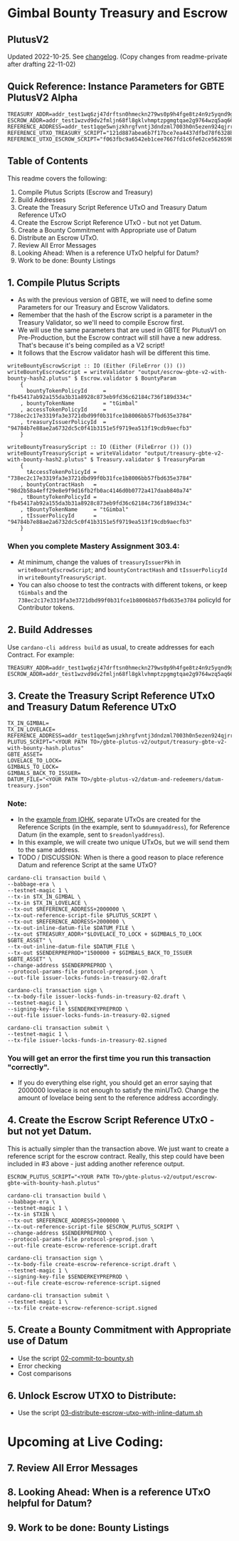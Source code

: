 # Gimbal Bounty Treasury and Escrow
## PlutusV2

Updated 2022-10-25. See [changelog](https://gitlab.com/gimbalabs/plutus-pbl-summer-2022/projects/gbte/gbte-plutus-v2/-/blob/master/changelog.md). (Copy changes from readme-private after drafting 22-11-02)

## Quick Reference: Instance Parameters for GBTE PlutusV2 Alpha
```
TREASURY_ADDR=addr_test1wq6zj47drftsn0hmeckn279ws0p9h4fge8tz4n9z5yqnd9gzw7dgt
ESCROW_ADDR=addr_test1wzvd9dv2fmljn68fl8gklvhmptzpgmgtqae2g9764wzq5aq6646m0
REFERENCE_ADDRESS=addr_test1qqe5wnjzkhrgfvntj3dndzml7003h0n5ezen924qjrrglv6648u33jzvq2msza6gyqdcnau0njhav2sv46adkc9c8wdqx5aas8
REFERENCE_UTXO_TREASURY_SCRIPT="121d887abea6b7f17bce7ea4437dfbd78f6328be2412bad0a02974b18fe7259c#1"
REFERENCE_UTXO_ESCROW_SCRIPT="f063fbc9a6542eb1cee7667fd1c6fe62ce562659b3dce4f6b8ee1230a0382bfa#1"

```
## Table of Contents
This readme covers the following:
1. Compile Plutus Scripts (Escrow and Treasury)
2. Build Addresses
3. Create the Treasury Script Reference UTxO and Treasury Datum Reference UTxO
4. Create the Escrow Script Reference UTxO - but not yet Datum.
5. Create a Bounty Commitment with Appropriate use of Datum
6. Distribute an Escrow UTxO.
7. Review All Error Messages
8. Looking Ahead: When is a reference UTxO helpful for Datum?
9. Work to be done: Bounty Listings

## 1. Compile Plutus Scripts
- As with the previous version of GBTE, we will need to define some Parameters for our Treasury and Escrow Validators.
- Remember that the hash of the Escrow script is a parameter in the Treasury Validator, so we'll need to compile Escrow first.
- We will use the same parameters that are used in GBTE for PlutusV1 on Pre-Production, but the Escrow contract will still have a new address. That's because it's being compiled as a V2 script!
- It follows that the Escrow validator hash will be different this time.

```
writeBountyEscrowScript :: IO (Either (FileError ()) ())
writeBountyEscrowScript = writeValidator "output/escrow-gbte-v2-with-bounty-hash2.plutus" $ Escrow.validator $ BountyParam
    {
      bountyTokenPolicyId     = "fb45417ab92a155da3b31a8928c873eb9fd36c62184c736f189d334c"
    , bountyTokenName         = "tGimbal"
    , accessTokenPolicyId     = "738ec2c17e3319fa3e3721dbd99f0b31fce1b8006bb57fbd635e3784"
    , treasuryIssuerPolicyId  = "94784b7e88ae2a6732dc5c0f41b3151e5f9719ea513f19cdb9aecfb3"
    }

writeBountyTreasuryScript :: IO (Either (FileError ()) ())
writeBountyTreasuryScript = writeValidator "output/treasury-gbte-v2-with-bounty-hash2.plutus" $ Treasury.validator $ TreasuryParam
    {
      tAccessTokenPolicyId = "738ec2c17e3319fa3e3721dbd99f0b31fce1b8006bb57fbd635e3784"
    , bountyContractHash   = "98d2b58a4eff29e8e9f9d16fb2fb0ac4146d0b0772a417daab840a74"
    , tBountyTokenPolicyId = "fb45417ab92a155da3b31a8928c873eb9fd36c62184c736f189d334c"
    , tBountyTokenName     = "tGimbal"
    , tIssuerPolicyId      = "94784b7e88ae2a6732dc5c0f41b3151e5f9719ea513f19cdb9aecfb3"
    }
```

### When you complete Mastery Assignment 303.4:
- At minimum, change the values of `treasuryIssuerPkh` in `writeBountyEscrowScript`; and `bountyContractHash` and `tIssuerPolicyId` in `writeBountyTreasuryScript`.
- You can also choose to test the contracts with different tokens, or keep `tGimbals` and the `738ec2c17e3319fa3e3721dbd99f0b31fce1b8006bb57fbd635e3784` policyId for Contributor tokens.


## 2. Build Addresses
Use `cardano-cli address build` as usual, to create addresses for each Contract. For example:
```
TREASURY_ADDR=addr_test1wq6zj47drftsn0hmeckn279ws0p9h4fge8tz4n9z5yqnd9gzw7dgt
ESCROW_ADDR=addr_test1wzvd9dv2fmljn68fl8gklvhmptzpgmgtqae2g9764wzq5aq6646m0
```

## 3. Create the Treasury Script Reference UTxO and Treasury Datum Reference UTxO
```
TX_IN_GIMBAL=
TX_IN_LOVELACE=
REFERENCE_ADDRESS=addr_test1qqe5wnjzkhrgfvntj3dndzml7003h0n5ezen924qjrrglv6648u33jzvq2msza6gyqdcnau0njhav2sv46adkc9c8wdqx5aas8
PLUTUS_SCRIPT="<YOUR PATH TO>/gbte-plutus-v2/output/treasury-gbte-v2-with-bounty-hash.plutus"
GBTE_ASSET=
LOVELACE_TO_LOCK=
GIMBALS_TO_LOCK=
GIMBALS_BACK_TO_ISSUER=
DATUM_FILE="<YOUR PATH TO>/gbte-plutus-v2/datum-and-redeemers/datum-treasury.json"
```

### Note:
- In the [example from IOHK](https://github.com/input-output-hk/cardano-node/blob/master/doc/reference/plutus/babbage-script-example.md), separate UTxOs are created for the Reference Scripts (in the example, sent to `$dummyaddress`), for Reference Datum (in the example, sent to `$readonlyaddress`).
- In this example, we will create two unique UTxOs, but we will send them to the same address.
- TODO / DISCUSSION: When is there a good reason to place reference Datum and reference Script at the same UTxO?

```
cardano-cli transaction build \
--babbage-era \
--testnet-magic 1 \
--tx-in $TX_IN_GIMBAL \
--tx-in $TX_IN_LOVELACE \
--tx-out $REFERENCE_ADDRESS+2000000 \
--tx-out-reference-script-file $PLUTUS_SCRIPT \
--tx-out $REFERENCE_ADDRESS+2000000 \
--tx-out-inline-datum-file $DATUM_FILE \
--tx-out $TREASURY_ADDR+"$LOVELACE_TO_LOCK + $GIMBALS_TO_LOCK $GBTE_ASSET" \
--tx-out-inline-datum-file $DATUM_FILE \
--tx-out $SENDERPREPROD+"1500000 + $GIMBALS_BACK_TO_ISSUER $GBTE_ASSET" \
--change-address $SENDERPREPROD \
--protocol-params-file protocol-preprod.json \
--out-file issuer-locks-funds-in-treasury-02.draft

cardano-cli transaction sign \
--tx-body-file issuer-locks-funds-in-treasury-02.draft \
--testnet-magic 1 \
--signing-key-file $SENDERKEYPREPROD \
--out-file issuer-locks-funds-in-treasury-02.signed

cardano-cli transaction submit \
--testnet-magic 1 \
--tx-file issuer-locks-funds-in-treasury-02.signed
```

### You will get an error the first time you run this transaction "correctly".
- If you do everything else right, you should get an error saying that 2000000 lovelace is not enough to satisfy the minUTxO. Change the amount of lovelace being sent to the reference address accordingly.

## 4. Create the Escrow Script Reference UTxO - but not yet Datum.
This is actually simpler than the transaction above. We just want to create a reference script for the escrow contract. Really, this step could have been included in #3 above - just adding another reference output.

```
ESCROW_PLUTUS_SCRIPT="<YOUR PATH TO>/gbte-plutus-v2/output/escrow-gbte-with-bounty-hash.plutus"
```

```
cardano-cli transaction build \
--babbage-era \
--testnet-magic 1 \
--tx-in $TXIN \
--tx-out $REFERENCE_ADDRESS+2000000 \
--tx-out-reference-script-file $ESCROW_PLUTUS_SCRIPT \
--change-address $SENDERPREPROD \
--protocol-params-file protocol-preprod.json \
--out-file create-escrow-reference-script.draft

cardano-cli transaction sign \
--tx-body-file create-escrow-reference-script.draft \
--testnet-magic 1 \
--signing-key-file $SENDERKEYPREPROD \
--out-file create-escrow-reference-script.signed

cardano-cli transaction submit \
--testnet-magic 1 \
--tx-file create-escrow-reference-script.signed
```

## 5. Create a Bounty Commitment with Appropriate use of Datum
- Use the script [02-commit-to-bounty.sh](https://gitlab.com/gimbalabs/plutus-pbl-summer-2022/projects/gbte/gbte-plutus-v2/-/blob/master/scripts/02-commit-to-bounty.sh)
- Error checking
- Cost comparisons

## 6. Unlock Escrow UTXO to Distribute:
- Use the script [03-distribute-escrow-utxo-with-inline-datum.sh](https://gitlab.com/gimbalabs/plutus-pbl-summer-2022/projects/gbte/gbte-plutus-v2/-/blob/master/scripts/03-distribute-escrow-utxo-with-inline-datum.sh)


# Upcoming at Live Coding:
## 7. Review All Error Messages
## 8. Looking Ahead: When is a reference UTxO helpful for Datum?
## 9. Work to be done: Bounty Listings